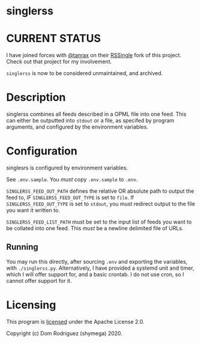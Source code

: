 singlerss
=========

# CURRENT STATUS

I have joined forces with [@tanrax][] on their [RSSingle][] fork of this
project. Check out that project for my involvement.

`singlerss` is now to be considered unmaintained, and archived.

# Description

singlerss combines all feeds described in a OPML file into one feed. This can
either be outputted into `stdout` or a file, as specifed by program arguments,
and configured by the environment variables.

# Configuration

singlesrs is configured by environment variables.

See `.env.sample`. You _must_ copy `.env.sample` to `.env`.

`SINGLERSS_FEED_OUT_PATH` defines the relative OR absolute path to output the
feed to, _IF_ `SINGLERSS_FEED_OUT_TYPE` is set to `file`. If
`SINGLERSS_FEED_OUT_TYPE` is set to `stdout`, you must redirect output to the
file you want it written to.

`SINGLERSS_FEED_LIST_PATH` must be set to the input list of feeds you want to be
collated into one feed. This _must_ be a newline delimited file of URLs.

## Running

You may run this directly, after sourcing `.env` and exporting the variables,
with `./singlerss.py`. Alternatively, I have provided a systemd unit and timer,
which I will offer support for, and a basic crontab. I do not use cron, so I
cannot offer support for it.

# Licensing

This program is [licensed][license] under the Apache License 2.0.

Copyright (c) Dom Rodriguez (shymega) 2020.

[@tanrax]: https://github.com/tanrax
[RSSingle]: https://github.com/tanrax/RSSingle.git
[license]: /LICENSE

